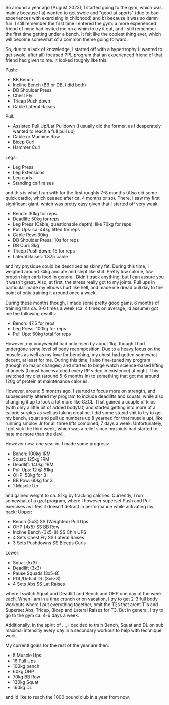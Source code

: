 So around a year ago (August 2023), I started going to the gym, which was mainly because I a) wanted to get swole and "good at sports" (due to bad experiences with exercising in childhood) and b) because it was so damn fun. I still remember the first time I entered the gym: a more experienced friend of mine had invited me on a whim to try it out, and I still remember the first time getting under a bench. It felt like the coolest thing ever, which will become somewhat of a common theme going forward.

So, due to a lack of knowledge, I started off with a hypertrophy (I wanted to get swole, after all) focused PPL program that an experienced friend of that friend had given to me. It looked roughly like this:

Push:
- BB Bench
- Incline Bench (BB or DB, I did both)
- DB Shoulder Press
- Chest Fly
- Tricep Push down
- Cable Lateral Raises

Pull:
- Assisted Pull Up/Lat Pulldown (I usually did the former, as I desperately wanted to reach a full pull up)
- Cable or Machine Row
- Bicep Curl
- Hammer Curl

Legs:
- Leg Press
- Leg Extensions
- Leg curls 
- Standing calf raises

and this is what I ran with for the first roughly 7-8 months (Also did some quick cardio, which ceased after ca. 4 months or so). There, I saw my first significant giant, which was pretty easy given that I started off very weak:
- Bench: 30kg for reps
- Deadlift: 50kg for reps
- Leg Press (Cable, questionable depth): like 70kg for reps
- Pull Ups: ca. 44kg lifted for reps
- Cable Row: 30kg
- DB Shoulder Press: 10s for reps
- DB Curl: 8kg
- Tricep Push down: 15 for reps
- Lateral Raises: 1.875 cable

and my physique could be described as skinny fat.
During this time, I weighed around 74kg and ate and slept like shit. Pretty low calorie, low protein high carb food in general. Didn't track anything, but I can assure you it wasn't great. Also, at first, the stress really got to my joints. Pull ups in particular made my elbows hurt like hell, and made me dread pull day to the point of only training it around once a week.

During these months though, I made some pretty good gains. 6 months of training this ca. 3-6 times a week (ca. 4 times on average, id assume) got me the following results:
- Bench: 47.5 for reps
- Leg Press: 100kg for reps
- Pull Ups: 60kg total for reps

However, my bodyweight had only risen by about 1kg, though I had undergone some level of body recomposition. Due to a heavy focus on the muscles as well as my love for benching, my chest had gotten somewhat decent, at least for me. 
During this time, I also fine-tuned my program (though no major changes) and started to binge watch science-based lifting channels (I must have watched every RP video in existence) at night. This switched my diet (around 5-6 months in) to something that got me around 120g of protein at maintenance calories.

However, around 5 months ago, I started to focus more on strength, and subsequently altered my program to include deadlifts and squats, while also changing it up to look a lot more like GZCL. I hat gained a couple of kilos (with only a little bit of added bodyfat) and started getting into more of a caloric surplus as well as taking creatine. I did some stupid shit to try to get my bench, squat and pull up numbers up (I yearned for that muscle up), like running smolov Jr for all three lifts combined, 7 days a week. Unfortunately, I got sick the third week, which was a relief since my joints had started to hate me more than the devil. 

However now, one year in, I made some progress:
- Bench: 100kg 1RM
- Squat: 125kg 1RM
- Deadlift: 140kg 1RM
- Pull Ups: 12 @ 81kg
- OHP: 50kg for 3
- BB Row: 60kg for 3
- 1 Muscle Up

and gained weight to ca. 81kg by tracking calories. Currently, I run somewhat of a gzcl program, where I however superset Push and Pull exercises as I feel it doesn't detract in performance while activating my back:
Upper:
- Bench {5x3} SS (Weighted) Pull Ups 
- OHP {4x5} SS BB Row
- Incline Bench {3x5-8} SS Chin UPS
- 4 Sets Chest Fly SS Lateral Raises
- 3 Sets Pushdowns SS Biceps Curls

Lower:
- Squat (5x3)
- Deadlift (3x3)
- Pause Squads (3x5-8)
- RDL/Deficit DL (3x5-8)
- 4 Sets Abs SS Lat Raises 

where I switch Squat and Deadlift and Bench and OHP one day of the week each. When I am in a time crunch or on vacation, I try to get 2-3 full body workouts where I put everything together, omit the T2s that arent T1s and Superset Abs, Tricep, Bicep and Lateral Raises for T3. But in general, I try to go to the gym ca. 4-6 days a week.

Additionally, in the spirit of ..., I decided to train Bench, Squat and DL on sub maximal intensitiy every day in a secondary workout to help with technique work.

My currentl goals for the rest of the year are then:
- 5 Muscle Ups
- 16 Pull Ups
- 100kg bench
- 60kg OHP
- 70kg BB Row
- 130kg Squat
- 160kg DL

and Id like to reach the 1000 pound club in a year from now.